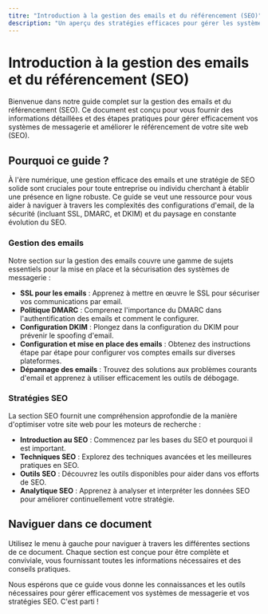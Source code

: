```yaml
---
titre: "Introduction à la gestion des emails et du référencement (SEO)"
description: "Un aperçu des stratégies efficaces pour gérer les systèmes de messagerie et optimiser la présence sur les moteurs de recherche."
---
```


# Introduction à la gestion des emails et du référencement (SEO)

Bienvenue dans notre guide complet sur la gestion des emails et du référencement (SEO). Ce document est conçu pour vous fournir des informations détaillées et des étapes pratiques pour gérer efficacement vos systèmes de messagerie et améliorer le référencement de votre site web (SEO).

## Pourquoi ce guide ?

À l'ère numérique, une gestion efficace des emails et une stratégie de SEO solide sont cruciales pour toute entreprise ou individu cherchant à établir une présence en ligne robuste. Ce guide se veut une ressource pour vous aider à naviguer à travers les complexités des configurations d'email, de la sécurité (incluant SSL, DMARC, et DKIM) et du paysage en constante évolution du SEO.

### Gestion des emails

Notre section sur la gestion des emails couvre une gamme de sujets essentiels pour la mise en place et la sécurisation des systèmes de messagerie :

- **SSL pour les emails** : Apprenez à mettre en œuvre le SSL pour sécuriser vos communications par email.
- **Politique DMARC** : Comprenez l'importance du DMARC dans l'authentification des emails et comment le configurer.
- **Configuration DKIM** : Plongez dans la configuration du DKIM pour prévenir le spoofing d'email.
- **Configuration et mise en place des emails** : Obtenez des instructions étape par étape pour configurer vos comptes emails sur diverses plateformes.
- **Dépannage des emails** : Trouvez des solutions aux problèmes courants d'email et apprenez à utiliser efficacement les outils de débogage.

### Stratégies SEO

La section SEO fournit une compréhension approfondie de la manière d'optimiser votre site web pour les moteurs de recherche :

- **Introduction au SEO** : Commencez par les bases du SEO et pourquoi il est important.
- **Techniques SEO** : Explorez des techniques avancées et les meilleures pratiques en SEO.
- **Outils SEO** : Découvrez les outils disponibles pour aider dans vos efforts de SEO.
- **Analytique SEO** : Apprenez à analyser et interpréter les données SEO pour améliorer continuellement votre stratégie.

## Naviguer dans ce document

Utilisez le menu à gauche pour naviguer à travers les différentes sections de ce document. Chaque section est conçue pour être complète et conviviale, vous fournissant toutes les informations nécessaires et des conseils pratiques.

Nous espérons que ce guide vous donne les connaissances et les outils nécessaires pour gérer efficacement vos systèmes de messagerie et vos stratégies SEO. C'est parti !
